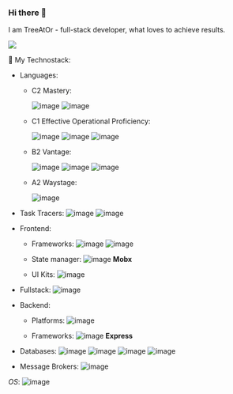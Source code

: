### Hi there 👋
I am TreeAtOr - full-stack developer, what loves to achieve results. 

![](https://github-profile-summary-cards.vercel.app/api/cards/profile-details?username=TreeAtOr&theme=default) 

🔧 My Technostack:
 - Languages: 
    - C2 Mastery: 

         ![image]({https://img.shields.io/badge/JavaScript-323330?style=for-the-badge&logo=javascript&logoColor=F7DF1E})
         ![image]({https://img.shields.io/badge/TypeScript-007ACC?style=for-the-badge&logo=typescript&logoColor=white})
    - C1 Effective Operational Proficiency:

         ![image]({https://img.shields.io/badge/Java-ED8B00?style=for-the-badge&logo=java&logoColor=white})
         ![image]({https://img.shields.io/badge/CSS3-1572B6?style=for-the-badge&logo=css3&logoColor=white})
         ![image]({https://img.shields.io/badge/HTML5-E34F26?style=for-the-badge&logo=html5&logoColor=white})
         

    - B2 Vantage:

         ![image]({https://img.shields.io/badge/C-00599C?style=for-the-badge&logo=c&logoColor=white})
         ![image]({https://img.shields.io/badge/C%2B%2B-00599C?style=for-the-badge&logo=c%2B%2B&logoColor=white})
         ![image]({https://img.shields.io/badge/Python-FFD43B?style=for-the-badge&logo=python&logoColor=blue})

    - A2 Waystage:

         ![image]({https://img.shields.io/badge/Rust-black?style=for-the-badge&logo=rust&logoColor=#E57324})

 - Task Tracers: 
    ![image]({https://img.shields.io/badge/Trello-0052CC?style=for-the-badge&logo=trello&logoColor=white})
    ![image]({https://img.shields.io/badge/Jira-0052CC?style=for-the-badge&logo=Jira&logoColor=white})

 - Frontend: 
    - Frameworks: 
        ![image]({https://camo.githubusercontent.com/268ac512e333b69600eb9773a8f80b7a251f4d6149642a50a551d4798183d621/68747470733a2f2f696d672e736869656c64732e696f2f62616467652f52656163742d3230323332413f7374796c653d666f722d7468652d6261646765266c6f676f3d7265616374266c6f676f436f6c6f723d363144414642})
        ![image]({https://img.shields.io/badge/React_Native-20232A?style=for-the-badge&logo=react&logoColor=61DAFB})

    - State manager: 
        ![image]({https://camo.githubusercontent.com/6908bc5919e46cd787b8e5117f092f5ed37da82e8bd602e6339060ea0fff722c/68747470733a2f2f696d672e736869656c64732e696f2f62616467652f52656475782d3539334438383f7374796c653d666f722d7468652d6261646765266c6f676f3d7265647578266c6f676f436f6c6f723d7768697465})
        **Mobx**

    - UI Kits: 
        ![image]({https://camo.githubusercontent.com/6908bc5919e46cd787b8e5117f092f5ed37da82e8bd602e6339060ea0fff722c/68747470733a2f2f696d672e736869656c64732e696f2f62616467652f52656475782d3539334438383f7374796c653d666f722d7468652d6261646765266c6f676f3d7265647578266c6f676f436f6c6f723d7768697465})

 - Fullstack: 
    ![image]({https://camo.githubusercontent.com/3a092edcd6d57d9bd83ad74ba2cce29b6963102d3aa479817b75bcd60a304aab/68747470733a2f2f696d672e736869656c64732e696f2f62616467652f6e6578742532306a732d3030303030303f7374796c653d666f722d7468652d6261646765266c6f676f3d6e657874646f746a73266c6f676f436f6c6f723d7768697465})
 - Backend: 
    - Platforms:
        ![image]({https://camo.githubusercontent.com/0dbbdfc31491dc81b7b873e69f2fceecaaa0494b73504edbbd8828f716aab6f6/68747470733a2f2f696d672e736869656c64732e696f2f62616467652f6e6573746a732d4530323334453f7374796c653d666f722d7468652d6261646765266c6f676f3d6e6573746a73266c6f676f436f6c6f723d7768697465})
    
    - Frameworks:
        ![image]({https://camo.githubusercontent.com/0fad77ddd85292b8800107c5a51df2f64ff5126a0fe6dfa1eb7d4977032918e2/68747470733a2f2f696d672e736869656c64732e696f2f62616467652f4e6f64652532306a732d3333393933333f7374796c653d666f722d7468652d6261646765266c6f676f3d6e6f6465646f746a73266c6f676f436f6c6f723d7768697465})
        **Express**


 - Databases: 
    ![image]({https://img.shields.io/badge/MongoDB-4EA94B?style=for-the-badge&logo=mongodb&logoColor=white}) 
    ![image]({https://img.shields.io/badge/PostgreSQL-316192?style=for-the-badge&logo=postgresql&logoColor=white}) 
    ![image]({https://img.shields.io/badge/Supabase-181818?style=for-the-badge&logo=supabase&logoColor=white})
    ![image]({https://img.shields.io/badge/redis-%23DD0031.svg?&style=for-the-badge&logo=redis&logoColor=white})

  - Message Brokers: 
    ![image]({https://img.shields.io/badge/rabbitmq-%23FF6600.svg?&style=for-the-badge&logo=rabbitmq&logoColor=white})

*OS*: ![image]({https://img.shields.io/badge/manjaro-35BF5C?style=for-the-badge&logo=manjaro&logoColor=white})
<!--
**TreeAtOr/TreeAtOr** is a ✨ _special_ ✨ repository because its `README.md` (this file) appears on your GitHub profile.

Here are some ideas to get you started:

- 🔭 I’m currently working on ...
- 🌱 I’m currently learning ...
- 👯 I’m looking to collaborate on ...
- 🤔 I’m looking for help with ...
- 💬 Ask me about ...
- 📫 How to reach me: ...
- 😄 Pronouns: ...
- ⚡ Fun fact: ...
-->

